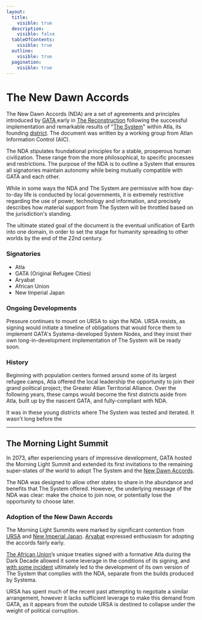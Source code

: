 ```yaml
---
layout:
  title:
    visible: true
  description:
    visible: false
  tableOfContents:
    visible: true
  outline:
    visible: true
  pagination:
    visible: true
---
```


# The New Dawn Accords

The New Dawn Accords (NDA) are a set of agreements and principles introduced by [GATA ](../)early in [The Reconstruction](../../../overview/history/the-reconstruction.md) following the successful implementation and remarkable results of "[The System](the-system.md)" within Atla, its founding [district](districts.md). The document was written by a working group from Atlan Information Control (AIC).

The NDA stipulates foundational principles for a stable, prosperous human civilization. These range from the more philosophical, to specific processes and restrictions. The purpose of the NDA is to outline a System that ensures all signatories maintain autonomy while being mutually compatible with GATA and each other.

While in some ways the NDA and The System are permissive with how day-to-day life is conducted by local governments, it is extremely restrictive regarding the use of power, technology and information, and precisely describes how material support from The System will be throttled based on the jurisdiction's standing.

The ultimate stated goal of the document is the eventual unification of Earth into one domain, in order to set the stage for humanity spreading to other worlds by the end of the 22nd century.

### **Signatories**

* Atla
* GATA (Original Refugee Cities)
* Aryabat
* African Union
* New Imperial Japan

### **Ongoing Developments**

Pressure continues to mount on URSA to sign the NDA. URSA resists, as signing would initiate a timeline of obligations that would force them to implement GATA's Systema-developed System Nodes, and they insist their own long-in-development implementation of The System will be ready soon.

### History

Beginning with population centers formed around some of its largest refugee camps, Atla offered the local leadership the opportunity to join their grand political project; the Greater Atlan Territorial Alliance. Over the following years, these camps would become the first districts aside from Atla, built up by the nascent GATA, and fully-compliant with NDA.

It was in these young districts where The System was tested and iterated. It wasn't long before the&#x20;

***

## The Morning Light Summit

In 2073, after experiencing years of impressive development, GATA hosted the Morning Light Summit and extended its first invitations to the remaining super-states of the world to adopt The System and the [New Dawn Accords](the-new-dawn-accords.md).

The NDA was designed to allow other states to share in the abundance and benefits that The System offered. However, the underlying message of the NDA was clear: make the choice to join now, or potentially lose the opportunity to choose later.

### Adoption of the New Dawn Accords

The Morning Light Summits were marked by significant contention from [URSA](../../ursa/) and [New Imperial Japan](../../new-imperial-japan/). [Aryabat](../../aryabat/) expressed enthusiasm for adopting the accords fairly early.

[The African Union](../../african-union/)’s unique treaties signed with a formative Atla during the Dark Decade allowed it some leverage in the conditions of its signing, and [with some incident](../../african-union/history/the-broken-dawn-revolt.md) ultimately led to the development of its own version of The System that complies with the NDA, separate from the builds produced by Systema.

URSA has spent much of the recent past attempting to negotiate a similar arrangement, however it lacks sufficient leverage to make this demand from GATA, as it appears from the outside URSA is destined to collapse under the weight of political corruption.
